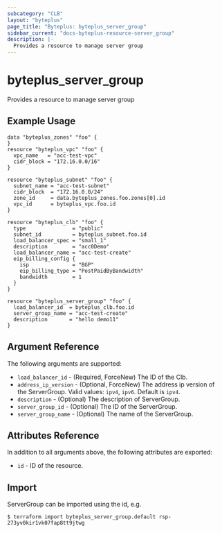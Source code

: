 ```yaml
---
subcategory: "CLB"
layout: "byteplus"
page_title: "Byteplus: byteplus_server_group"
sidebar_current: "docs-byteplus-resource-server_group"
description: |-
  Provides a resource to manage server group
---
```

# byteplus_server_group
Provides a resource to manage server group
## Example Usage
```hcl
data "byteplus_zones" "foo" {
}
resource "byteplus_vpc" "foo" {
  vpc_name   = "acc-test-vpc"
  cidr_block = "172.16.0.0/16"
}

resource "byteplus_subnet" "foo" {
  subnet_name = "acc-test-subnet"
  cidr_block  = "172.16.0.0/24"
  zone_id     = data.byteplus_zones.foo.zones[0].id
  vpc_id      = byteplus_vpc.foo.id
}

resource "byteplus_clb" "foo" {
  type               = "public"
  subnet_id          = byteplus_subnet.foo.id
  load_balancer_spec = "small_1"
  description        = "acc0Demo"
  load_balancer_name = "acc-test-create"
  eip_billing_config {
    isp              = "BGP"
    eip_billing_type = "PostPaidByBandwidth"
    bandwidth        = 1
  }
}

resource "byteplus_server_group" "foo" {
  load_balancer_id  = byteplus_clb.foo.id
  server_group_name = "acc-test-create"
  description       = "hello demo11"
}
```
## Argument Reference
The following arguments are supported:
* `load_balancer_id` - (Required, ForceNew) The ID of the Clb.
* `address_ip_version` - (Optional, ForceNew) The address ip version of the ServerGroup. Valid values: `ipv4`, `ipv6`. Default is `ipv4`.
* `description` - (Optional) The description of ServerGroup.
* `server_group_id` - (Optional) The ID of the ServerGroup.
* `server_group_name` - (Optional) The name of the ServerGroup.

## Attributes Reference
In addition to all arguments above, the following attributes are exported:
* `id` - ID of the resource.



## Import
ServerGroup can be imported using the id, e.g.
```
$ terraform import byteplus_server_group.default rsp-273yv0kir1vk07fap8tt9jtwg
```

